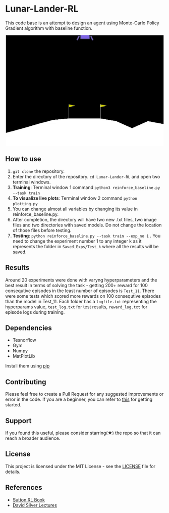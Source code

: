 # Lunar-Lander-RL
This code base is an attempt to design an agent using Monte-Carlo Policy Gradient algorithm with baseline function. 
<p align="center">
  <img src="images/rl-p2.gif" align="center" width="500" height="350">
</p>

## How to use
1. ``` git clone ``` the repository.
2. Enter the directory of the repository. ```cd Lunar-Lander-RL``` and open two terminal windows.
3. **Training**: Terminal window 1 command ```python3 reinforce_baseline.py --task train``` 
4. **To visualize live plots**: Terminal window 2 command ``` python plotting.py ```
5. You can change almost all variables by changing its value in reinforce_baseline.py.
6. After completion, the directory will have two new .txt files, two image files and two directories with saved models. Do not change the location of those files before testing.
7. **Testing**: ``` python reinforce_baseline.py --task train --exp_no 1 ``` . You need to change the experiment number 1 to any integer k as it represents the folder in ```Saved_Exps/Test_k``` where all the results will be saved.

## Results
Around 20 experiments were done with varyng hyperparameters and the best result in terms of solving the task - getting 200+ reward for 100 consequtive episodes in the least number of episodes is ```Test_11```. There were some tests which scored more rewards on 100 consequtive episodes than the model in Test_11. Each folder has a ```logfile.txt``` representing the hyperparams value, ```test_log.txt``` for test results, ```reward_log.txt``` for episode logs during training. 

## Dependencies
- Tesnorflow
- Gym
- Numpy
- MatPlotLib

Install them using [pip](https://pip.pypa.io/en/stable)

## Contributing 
Please feel free to create a Pull Request for any suggested improvements or error in the code. If you are a beginner, you can refer to [this](https://opensource.guide/how-to-contribute/) for getting started.

## Support
If you found this useful, please consider starring(★) the repo so that it can reach a broader audience.

## License
This project is licensed under the MIT License - see the [LICENSE](../master/LICENSE) file for details.

## References
- [Sutton RL Book](http://incompleteideas.net/book/RLbook2018trimmed.pdf)
- [David Silver Lectures](https://www.youtube.com/watch?v=KHZVXao4qXs&list=PL7-jPKtc4r78-wCZcQn5IqyuWhBZ8fOxT&index=7)
